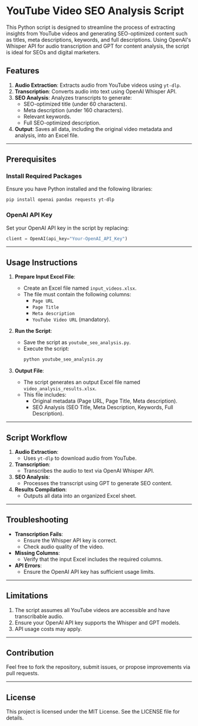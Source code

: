 # YouTube Video SEO Analysis Script

This Python script is designed to streamline the process of extracting insights from YouTube videos and generating SEO-optimized content such as titles, meta descriptions, keywords, and full descriptions. Using OpenAI's Whisper API for audio transcription and GPT for content analysis, the script is ideal for SEOs and digital marketers.

## Features
1. **Audio Extraction**: Extracts audio from YouTube videos using `yt-dlp`.
2. **Transcription**: Converts audio into text using OpenAI Whisper API.
3. **SEO Analysis**: Analyzes transcripts to generate:
    - SEO-optimized title (under 60 characters).
    - Meta description (under 160 characters).
    - Relevant keywords.
    - Full SEO-optimized description.
4. **Output**: Saves all data, including the original video metadata and analysis, into an Excel file.

---

## Prerequisites

### Install Required Packages
Ensure you have Python installed and the following libraries:

```bash
pip install openai pandas requests yt-dlp
```

### OpenAI API Key
Set your OpenAI API key in the script by replacing:
```python
client = OpenAI(api_key="Your-OpenAI_API_Key")
```

---

## Usage Instructions

1. **Prepare Input Excel File**:
   - Create an Excel file named `input_videos.xlsx`.
   - The file must contain the following columns:
     - `Page URL`
     - `Page Title`
     - `Meta description`
     - `YouTube Video URL` (mandatory).

2. **Run the Script**:
   - Save the script as `youtube_seo_analysis.py`.
   - Execute the script:
     ```bash
     python youtube_seo_analysis.py
     ```

3. **Output File**:
   - The script generates an output Excel file named `video_analysis_results.xlsx`.
   - This file includes:
     - Original metadata (Page URL, Page Title, Meta description).
     - SEO Analysis (SEO Title, Meta Description, Keywords, Full Description).

---

## Script Workflow
1. **Audio Extraction**:
   - Uses `yt-dlp` to download audio from YouTube.
2. **Transcription**:
   - Transcribes the audio to text via OpenAI Whisper API.
3. **SEO Analysis**:
   - Processes the transcript using GPT to generate SEO content.
4. **Results Compilation**:
   - Outputs all data into an organized Excel sheet.

---

## Troubleshooting
- **Transcription Fails**:
  - Ensure the Whisper API key is correct.
  - Check audio quality of the video.
- **Missing Columns**:
  - Verify that the input Excel includes the required columns.
- **API Errors**:
  - Ensure the OpenAI API key has sufficient usage limits.

---

## Limitations
1. The script assumes all YouTube videos are accessible and have transcribable audio.
2. Ensure your OpenAI API key supports the Whisper and GPT models.
3. API usage costs may apply.

---

## Contribution
Feel free to fork the repository, submit issues, or propose improvements via pull requests.

---

## License
This project is licensed under the MIT License. See the LICENSE file for details.

